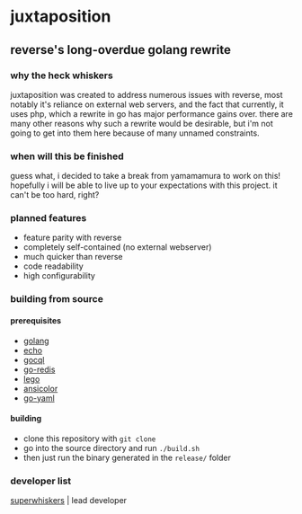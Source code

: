 # juxtaposition

## reverse's long-overdue golang rewrite

### why the heck whiskers

juxtaposition was created to address numerous issues with reverse, most notably it's reliance on external web servers, and the fact that currently, it uses php, which a rewrite in go has major performance gains over. there are many other reasons why such a rewrite would be desirable, but i'm not going to get into them here because of many unnamed constraints.

### when will this be finished

guess what, i decided to take a break from yamamamura to work on this! hopefully i will be able to live up to your expectations with this project. it can't be too hard, right?

### planned features

- feature parity with reverse
- completely self-contained (no external webserver)
- much quicker than reverse
- code readability
- high configurability

### building from source

#### prerequisites

- [golang](https://golang.org)
- [echo](https://github.com/labstack/echo)
- [gocql](https://github.com/gocql/gocql)
- [go-redis](https://github.com/go-redis/redis)
- [lego](https://github.com/xenolf/lego)
- [ansicolor](https://github.com/shiena/ansicolor)
- [go-yaml](https://github.com/go-yaml/yaml)

#### building

- clone this repository with `git clone`
- go into the source directory and run `./build.sh`
- then just run the binary generated in the `release/` folder

### developer list

[superwhiskers](https://github.com/superwhiskers) | lead developer